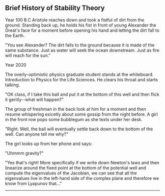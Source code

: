 ## Brief History of Stability Theory

Year 100 B.C
Aristole reaches down and took a fistful of dirt from the ground. Standing back up, he holds his fist in front of young Alexander the Great's face for a moment before opening his hand and letting the dirt fall to the Earth. 

"You see Alexander? The dirt falls to the ground because it is made of the same substance. Just as water will seek the ocean downstream. Just as fire will reach for the sun."

Year 2020

The overly-optimistic physics graduate student stands at the whiteboard. Introduction to Physics for the Life Sciences. He clears his throat and starts talking.

"OK class, if I take this ball and put it at the bottom of this well and then flick it gently--what will happen?"

The group of freshman in the back look at him for a moment and then resume whispering exicetly about some gossip from the night before. A girl in the front row pops some bubblegum as she texts under her desk. 

"Right. Well, the ball will eventually settle back down to the bottom of the well. Can anyone tell me why?"

The girl looks up from her phone and says:

"Uhmmm gravity?" 

"Yes that's right! More specifically if we write down Newton's laws and then linearize around the fixed point at the bottom of the potential well and compute the eigenvalues of the Jacobian, we can see that all the eigenvalues live in the left-hand side of the complex plane and therefore we know from Lyapunov that..."

----


